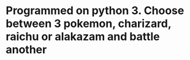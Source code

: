 # Programmed on python 3. Choose between 3 pokemon, charizard, raichu or alakazam and battle another

